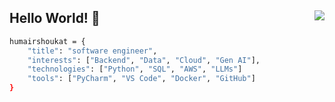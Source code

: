 <h2>
    Hello World! 👋
    <img align="right" src="https://komarev.com/ghpvc/?username=humairshoukat&style=circle&color=blueviolet">
</h2>

```bash
humairshoukat = {
    "title": "software engineer",
    "interests": ["Backend", "Data", "Cloud", "Gen AI"],
    "technologies": ["Python", "SQL", "AWS", "LLMs"]
    "tools": ["PyCharm", "VS Code", "Docker", "GitHub"]
}
```

<!---
![Humairs's GitHub stats](https://github-readme-stats.vercel.app/api?username=humairshoukat&show_icons=true&theme=defaultl&rank_icon=github) 
<!--- rank_icon=percentile --->
<!---
![Top Langs](https://github-readme-stats.vercel.app/api/top-langs/?username=humairshoukat&langs_count=14&count_private=true&layout=compact&custom_title=Humair%20Shoukat%27s%20Top%20Languages&card_width=465&hide=java,PHP,hack,verilog,assembly,coq)
--->


<!---
humairshoukat/humairshoukat is a ✨ special ✨ repository because its `README.md` (this file) appears on your GitHub profile.
You can click the Preview link to take a look at your changes.
--->  
